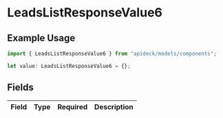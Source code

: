 # LeadsListResponseValue6

## Example Usage

```typescript
import { LeadsListResponseValue6 } from "apideck/models/components";

let value: LeadsListResponseValue6 = {};
```

## Fields

| Field       | Type        | Required    | Description |
| ----------- | ----------- | ----------- | ----------- |